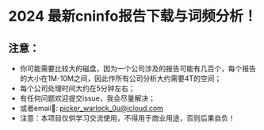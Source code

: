 # 2024 最新cninfo报告下载与词频分析！
## 注意：
* 你可能需要比较大的磁盘，因为一个公司涉及的报告可能有几百个，每个报告的大小在1M-10M之间，因此作所有公司分析大约需要4T的空间；
* 每个公司处理时间大约在5分钟左右；
* 有任何问题欢迎提交issue，我会尽量解决；
* 或者email📧: picker_warlock_0u@icloud.com
* 注意：本项目仅供学习交流使用，不得用于商业用途，否则后果自负！
